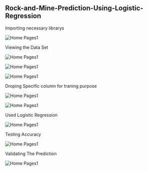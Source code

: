 ## Rock-and-Mine-Prediction-Using-Logistic-Regression

Importing necessary librarys

![Home Pages1](https://github.com/Shubh556/Rock-and-Mine-Prediction-Using-ML/blob/main/images/Screenshot%202024-03-14%20171523.png?raw=true)

Viewing the Data Set

![Home Pages1](https://github.com/Shubh556/Rock-and-Mine-Prediction-Using-ML/blob/main/images/Screenshot%202024-03-14%20171617.png?raw=true)

![Home Pages1](https://github.com/Shubh556/Rock-and-Mine-Prediction-Using-ML/blob/main/images/Screenshot%202024-03-14%20171745.png?raw=true)

![Home Pages1](https://github.com/Shubh556/Rock-and-Mine-Prediction-Using-ML/blob/main/images/Screenshot%202024-03-14%20171810.png?raw=true)

Droping Specific column for traning purpose

![Home Pages1](https://github.com/Shubh556/Rock-and-Mine-Prediction-Using-ML/blob/main/images/Screenshot%202024-03-14%20171837.png?raw=true)

![Home Pages1](https://github.com/Shubh556/Rock-and-Mine-Prediction-Using-ML/blob/main/images/Screenshot%202024-03-14%20171902.png?raw=true)

Used Logistic Regression

![Home Pages1](https://github.com/Shubh556/Rock-and-Mine-Prediction-Using-ML/blob/main/images/Screenshot%202024-03-14%20171924.png?raw=true)

Testing Accuracy

![Home Pages1](https://github.com/Shubh556/Rock-and-Mine-Prediction-Using-ML/blob/main/images/Screenshot%202024-03-14%20172001.png?raw=true)

Validating The Prediction 

![Home Pages1](https://github.com/Shubh556/Rock-and-Mine-Prediction-Using-ML/blob/main/images/Screenshot%202024-03-14%20172120.png?raw=true)







